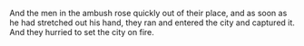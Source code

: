And the men in the ambush rose quickly out of their place, and as soon as he had stretched out his hand, they ran and entered the city and captured it. And they hurried to set the city on fire.
